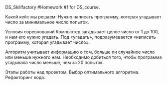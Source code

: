 DS_Skillfactory
#Homework #1 for DS_course.

Какой кейс мы решаем:
Нужно написать программу, которая угадывает число за минимальное число попыток.

Условия соревнований
Компьютер загадывает целое число от 1 до 100, и нам его нужно угадать. Под «угадать», подразумевается «написать программу, которая угадывает число».

Алгоритм учитывает информацию о том, больше ли случайное число или меньше нужного нам. Необходимо добиться того, чтобы программа угадывала число меньше, чем за 20 попыток.

Этапы работы над проектом.
Выбор оптимального алгоритма. Рефакторинг кода.
